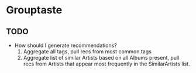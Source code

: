 # Grouptaste

## TODO
- How should I generate recommendations?
    1. Aggregate all tags, pull recs from most common tags
    2. Aggregate list of similar Artists based on all Albums present, pull recs from Artists that appear most frequently in the SimilarArtists list.
